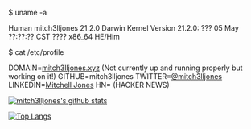 $ uname -a

Human mitch3lljones 21.2.0 Darwin Kernel Version 21.2.0: ??? 05 May ??:??:?? CST ???? x86_64 HE/Him

$ cat /etc/profile

DOMAIN=[mitch3lljones.xyz](https://www.mitch3lljones.xyz) (Not currently up and running properly but working on it!)
GITHUB=mitch3lljones
TWITTER=[@mitch3lljones](https://twitter.com/mitch3lljones)
LINKEDIN=[Mitchell Jones](https://www.linkedin.com/in/mitch3lljones/)
HN= (HACKER NEWS)

[![mitch3lljones's github stats](https://github-readme-stats.vercel.app/api?username=mitch3lljones&count_private=true&show_icons=true&theme=algolia&hide_rank=false)](https://github.com/anuraghazra/github-readme-stats)

[![Top Langs](https://github-readme-stats.vercel.app/api/top-langs/?username=mitch3lljones)](https://github.com/anuraghazra/github-readme-stats)

